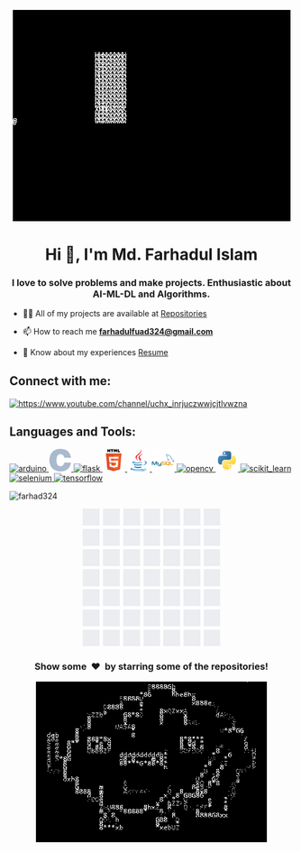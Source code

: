 <p align="center">
  <img src="https://github.com/farhad324/farhad324/blob/main/asciiwelcome.gif">
</p>

<h1 align="center">Hi 👋, I'm Md. Farhadul Islam</h1>
<h3 align="center">I love to solve problems and make projects. Enthusiastic about AI-ML-DL and Algorithms.</h3>

- 👨‍💻 All of my projects are available at [Repositories](https://github.com/farhad324?tab=repositories)

- 📫 How to reach me **farhadulfuad324@gmail.com**

- 📄 Know about my experiences [Resume](https://github.com/farhad324/farhad324/blob/main/resume/Resume%20-%20Md.%20Farhadul%20Islam%20Fuad.pdf)


<h2 align="left">Connect with me:</h2>
<p align="left">
<a href="https://www.youtube.com/channel/UCHX_INrjuczwWjcJTLVWznA" target="blank"><img align="center" src="https://cdn.jsdelivr.net/npm/simple-icons@3.0.1/icons/youtube.svg" alt="https://www.youtube.com/channel/uchx_inrjuczwwjcjtlvwzna" height="30" width="40" /></a>

<h2 align="left">Languages and Tools:</h2>

<p align="left"> <a href="https://www.arduino.cc/" target="_blank"> <img src="https://cdn.worldvectorlogo.com/logos/arduino-1.svg" alt="arduino" width="40" height="40"/> </a> <a href="https://www.cprogramming.com/" target="_blank"> <img src="https://raw.githubusercontent.com/devicons/devicon/master/icons/c/c-original.svg" alt="c" width="40" height="40"/> </a> <a href="https://flask.palletsprojects.com/" target="_blank"> <img src="https://www.vectorlogo.zone/logos/pocoo_flask/pocoo_flask-icon.svg" alt="flask" width="40" height="40"/> </a> <a href="https://www.w3.org/html/" target="_blank"> <img src="https://raw.githubusercontent.com/devicons/devicon/master/icons/html5/html5-original-wordmark.svg" alt="html5" width="40" height="40"/> </a> <a href="https://www.java.com" target="_blank"> <img src="https://raw.githubusercontent.com/devicons/devicon/master/icons/java/java-original.svg" alt="java" width="40" height="40"/> </a> <a href="https://www.mysql.com/" target="_blank"> <img src="https://raw.githubusercontent.com/devicons/devicon/master/icons/mysql/mysql-original-wordmark.svg" alt="mysql" width="40" height="40"/> </a> <a href="https://opencv.org/" target="_blank"> <img src="https://www.vectorlogo.zone/logos/opencv/opencv-icon.svg" alt="opencv" width="40" height="40"/> </a> <a href="https://www.python.org" target="_blank"> <img src="https://raw.githubusercontent.com/devicons/devicon/master/icons/python/python-original.svg" alt="python" width="40" height="40"/> </a> <a href="https://scikit-learn.org/" target="_blank"> <img src="https://upload.wikimedia.org/wikipedia/commons/0/05/Scikit_learn_logo_small.svg" alt="scikit_learn" width="40" height="40"/> </a> <a href="https://www.selenium.dev" target="_blank"> <img src="https://raw.githubusercontent.com/detain/svg-logos/780f25886640cef088af994181646db2f6b1a3f8/svg/selenium-logo.svg" alt="selenium" width="40" height="40"/> </a> <a href="https://www.tensorflow.org" target="_blank"> <img src="https://www.vectorlogo.zone/logos/tensorflow/tensorflow-icon.svg" alt="tensorflow" width="40" height="40"/> </a> </p>

<p><img align="center" src="https://github-readme-stats.vercel.app/api/top-langs?username=farhad324&show_icons=true&locale=en&layout=compact" alt="farhad324" /></p>
<p align="center">
  <img src="https://github.com/farhad324/farhad324/blob/main/gitgif.gif">
</p>
<h3 align="center">Show some &nbsp;❤️&nbsp; by starring some of the repositories!</h3>
<p align="center">
  <img src="https://github.com/farhad324/farhad324/blob/main/asciibrain.gif">
</p>
